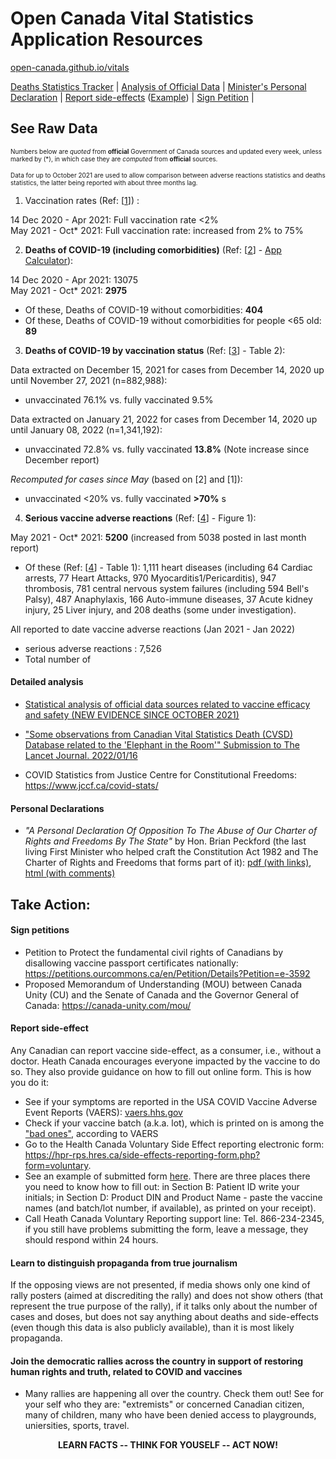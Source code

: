 Open Canada Vital Statistics Application Resources
==================================================

[open-canada.github.io/vitals](https://open-canada.github.io/vitals/)

[Deaths Statistics Tracker](https://open-canada.github.io/Apps/vitals) \| [Analysis of
Official Data](analysis) \| [Minister's Personal
Declaration](https://open-canada.github.io/vitals/brian-peckford-declaration.pdf) \|
[Report
side-effects](https://hpr-rps.hres.ca/side-effects-reporting-form.php?form=voluntary)
([Example](https://open-canada.github.io/vitals/SideEffectReporting-example-1.pdf)) \|
[Sign Petition](https://petitions.ourcommons.ca/en/Petition/Details?Petition=e-3592) \|

See Raw Data
------------

<font size=-2> Numbers below are *quoted* from **official** Government of Canada sources
and updated every week, unless marked by (\*), in which case they are *computed* from
**official** sources.

Data for up to October 2021 are used to allow comparison between adverse reactions
statistics and deaths statistics, the latter being reported with about three months lag.
<!-- which are available up to October only. -->

<!-- ## Learn facts from **Official** Government of Canada sources (updated every week) : -->

</font>

<!-- #### Summary -->

<font colour="red">

1.  Vaccination rates (Ref:
    [[1](https://health-infobase.canada.ca/covid-19/vaccination-coverage/)]) :

14 Dec 2020 - Apr 2021: Full vaccination rate \<2%\
May 2021 - Oct\* 2021: Full vaccination rate: increased from 2% to 75%

2.  **Deaths of COVID-19 (including comorbidities)** (Ref:
    [[2](https://www150.statcan.gc.ca/t1/tbl1/en/tv.action?pid=1310081001)] - [App
    Calculator](https://o-canada.shinyapps.io/vitals/#section-statistics)):

14 Dec 2020 - Apr 2021: 13075\
May 2021 - Oct\* 2021: **2975** 

- Of these, Deaths of COVID-19 without comorbidities:
**404** 
- Of these, Deaths of COVID-19 without comorbidities for people \<65 old: **89**

3.  **Deaths of COVID-19 by vaccination status** (Ref:
    [[3](https://health-infobase.canada.ca/covid-19/epidemiological-summary-covid-19-cases.html#a9)] -
    Table 2):

Data extracted on December 15, 2021 for cases from December 14, 2020 up until November
27, 2021 (n=882,988):

-   unvaccinated 76.1% vs. fully vaccinated 9.5%

Data extracted on January 21, 2022 for cases from December 14, 2020 up until January 08,
2022 (n=1,341,192):

-   unvaccinated 72.8% vs. fully vaccinated **13.8%** (Note increase since December
    report)

*Recomputed for cases since May* (based on [2] and [1]):

-   unvaccinated \<20% vs. fully vaccinated **\>70%** s

4.  **Serious vaccine adverse reactions** (Ref:
    [[4](https://health-infobase.canada.ca/covid-19/vaccine-safety/)] - Figure 1):

May 2021 - Oct\* 2021: **5200** (increased from 5038 posted in last month report)

-   Of these (Ref: [[4](https://health-infobase.canada.ca/covid-19/vaccine-safety/)] -
    Table 1): 1,111 heart diseases (including 64 Cardiac arrests, 77 Heart Attacks, 970
    Myocarditis1/Pericarditis), 947 thrombosis, 781 central nervous system failures
    (including 594 Bell's Palsy), 487 Anaphylaxis, 166 Auto-immune diseases, 37 Acute
    kidney injury, 25 Liver injury, and 208 deaths (some under investigation).

All reported to date vaccine adverse reactions (Jan 2021 - Jan 2022) 

- serious adverse reactions : 7,526 
- Total number of

<!-- 
5.  COVID-19 vaccine recalls to date [5](https://recalls-rappels.canada.ca):
-   Reported 8 months since the start of vaccination (severe heath damage done prior to the )
-->

</font>

#### Detailed analysis

-   [Statistical analysis of official data sources related to vaccine efficacy and
    safety (NEW EVIDENCE SINCE OCTOBER
    2021)](https://open-canada.github.io/vitals/analysis)

-   ["Some observations from Canadian Vital Statistics Death (CVSD) Database related to
    the 'Elephant in the Room'" Submission to The Lancet Journal.
    2022/01/16](https://open-canada.github.io/vitals/comment.pdf)

-   COVID Statistics from Justice Centre for Constitutional Freedoms:
    <https://www.jccf.ca/covid-stats/>
    <!-- ([Up to December 29, 2021 at National Level](https://www.jccf.ca/wp-content/uploads/2022/01/Covid-Statistics-canada-dec-29-2021.png)) -->

#### Personal Declarations

-   *"A Personal Declaration Of Opposition To The Abuse of Our Charter of Rights and
    Freedoms By The State"* by Hon. Brian Peckford (the last living First Minister who
    helped craft the Constitution Act 1982 and The Charter of Rights and Freedoms that
    forms part of it): [pdf (with
    links)](https://open-canada.github.io/vitals/brian-peckford-declaration.pdf), [html
    (with
    comments)](https://peckford42.wordpress.com/2022/01/02/a-personal-declaration-of-opposition-to-the-abuse-of-our-charter-of-rights-and-freedoms-by-the-state/)

Take Action:
------------

#### Sign petitions

-   Petition to Protect the fundamental civil rights of Canadians by disallowing vaccine
    passport certificates nationally:
    <https://petitions.ourcommons.ca/en/Petition/Details?Petition=e-3592>
-   Proposed Memorandum of Understanding (MOU) between Canada Unity (CU) and the Senate
    of Canada and the Governor General of Canada: <https://canada-unity.com/mou/>

#### Report side-effect

<!-- , which is a bit tricky, if you don't know what to write in some manadary form fields.  But when you know, it takes 10 mins to do it. -->

Any Canadian can report vaccine side-effect, as a consumer, i.e., without a doctor.
Heath Canada encourages everyone impacted by the vaccine to do so. They also provide
guidance on how to fill out online form. This is how you do it:

-   See if your symptoms are reported in the USA COVID Vaccine Adverse Event Reports
    (VAERS): [vaers.hhs.gov](https://openvaers.com)
-   Check if your vaccine batch (a.k.a. lot), which is printed on is among the ["bad ones"](https://www.howbad.info), according to VAERS 
-   Go to the Health Canada Voluntary Side Effect reporting electronic form:
    <https://hpr-rps.hres.ca/side-effects-reporting-form.php?form=voluntary>.
-   See an example of submitted form
    [here](https://open-canada.github.io/vitals/SideEffectReporting-example-1.pdf).
    There are three places there you need to know how to fill out: in Section B: Patient
    ID write your initials; in Section D: Product DIN and Product Name - paste the
    vaccine names (and batch/lot number, if available), as printed on your receipt).
-   Call Heath Canada Voluntary Reporting support line: Tel. 866-234-2345, if you still
    have problems submitting the form, leave a message, they should respond within 24
    hours.

#### Learn to distinguish propaganda from true journalism

If the opposing views are not presented, if media shows only one kind of rally posters
(aimed at discrediting the rally) and does not show others (that represent the true
purpose of the rally), if it talks only about the number of cases and doses, but does
not say anything about deaths and side-effects (even though this data is also publicly
available), than it is most likely propaganda.

#### Join the democratic rallies across the country in support of restoring human rights and truth, related to COVID and vaccines

- Many rallies are happening all over the country. Check them out! 
See for your self who they are: "extremists" or concerned Canadian citizen, many of children, many who have been denied access to playgrounds, uniersities, sports, travel.

    
    <!-- Join them - to experience yourself "The Wind of Change". -->

<center>

**LEARN FACTS -- THINK FOR YOUSELF -- ACT NOW!**

</center>

